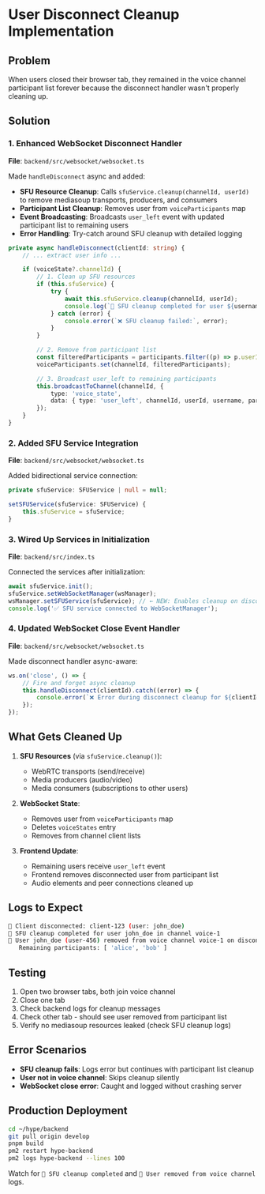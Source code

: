 # User Disconnect Cleanup Implementation

## Problem

When users closed their browser tab, they remained in the voice channel participant list forever because the disconnect handler wasn't properly cleaning up.

## Solution

### 1. Enhanced WebSocket Disconnect Handler

**File**: `backend/src/websocket/websocket.ts`

Made `handleDisconnect` async and added:

-   **SFU Resource Cleanup**: Calls `sfuService.cleanup(channelId, userId)` to remove mediasoup transports, producers, and consumers
-   **Participant List Cleanup**: Removes user from `voiceParticipants` map
-   **Event Broadcasting**: Broadcasts `user_left` event with updated participant list to remaining users
-   **Error Handling**: Try-catch around SFU cleanup with detailed logging

```typescript
private async handleDisconnect(clientId: string) {
    // ... extract user info ...

    if (voiceState?.channelId) {
        // 1. Clean up SFU resources
        if (this.sfuService) {
            try {
                await this.sfuService.cleanup(channelId, userId);
                console.log(`🧹 SFU cleanup completed for user ${username}`);
            } catch (error) {
                console.error(`❌ SFU cleanup failed:`, error);
            }
        }

        // 2. Remove from participant list
        const filteredParticipants = participants.filter((p) => p.userId !== userId);
        voiceParticipants.set(channelId, filteredParticipants);

        // 3. Broadcast user_left to remaining participants
        this.broadcastToChannel(channelId, {
            type: 'voice_state',
            data: { type: 'user_left', channelId, userId, username, participants: filteredParticipants }
        });
    }
}
```

### 2. Added SFU Service Integration

**File**: `backend/src/websocket/websocket.ts`

Added bidirectional service connection:

```typescript
private sfuService: SFUService | null = null;

setSFUService(sfuService: SFUService) {
    this.sfuService = sfuService;
}
```

### 3. Wired Up Services in Initialization

**File**: `backend/src/index.ts`

Connected the services after initialization:

```typescript
await sfuService.init();
sfuService.setWebSocketManager(wsManager);
wsManager.setSFUService(sfuService); // ← NEW: Enables cleanup on disconnect
console.log('✅ SFU service connected to WebSocketManager');
```

### 4. Updated WebSocket Close Event Handler

**File**: `backend/src/websocket/websocket.ts`

Made disconnect handler async-aware:

```typescript
ws.on('close', () => {
    // Fire and forget async cleanup
    this.handleDisconnect(clientId).catch((error) => {
        console.error(`❌ Error during disconnect cleanup for ${clientId}:`, error);
    });
});
```

## What Gets Cleaned Up

1. **SFU Resources** (via `sfuService.cleanup()`):

    - WebRTC transports (send/receive)
    - Media producers (audio/video)
    - Media consumers (subscriptions to other users)

2. **WebSocket State**:

    - Removes user from `voiceParticipants` map
    - Deletes `voiceStates` entry
    - Removes from channel client lists

3. **Frontend Update**:
    - Remaining users receive `user_left` event
    - Frontend removes disconnected user from participant list
    - Audio elements and peer connections cleaned up

## Logs to Expect

```bash
🔌 Client disconnected: client-123 (user: john_doe)
🧹 SFU cleanup completed for user john_doe in channel voice-1
👋 User john_doe (user-456) removed from voice channel voice-1 on disconnect
   Remaining participants: [ 'alice', 'bob' ]
```

## Testing

1. Open two browser tabs, both join voice channel
2. Close one tab
3. Check backend logs for cleanup messages
4. Check other tab - should see user removed from participant list
5. Verify no mediasoup resources leaked (check SFU cleanup logs)

## Error Scenarios

-   **SFU cleanup fails**: Logs error but continues with participant list cleanup
-   **User not in voice channel**: Skips cleanup silently
-   **WebSocket close error**: Caught and logged without crashing server

## Production Deployment

```bash
cd ~/hype/backend
git pull origin develop
pnpm build
pm2 restart hype-backend
pm2 logs hype-backend --lines 100
```

Watch for `🧹 SFU cleanup completed` and `👋 User removed from voice channel` logs.
